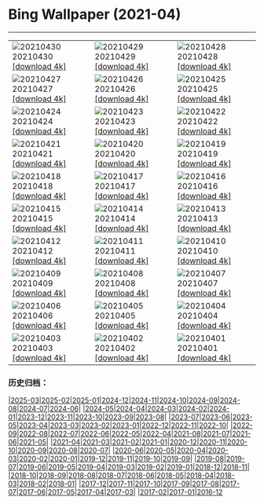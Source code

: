 # Bing Wallpaper (2021-04)
**************

<table><tr><td><img class="wallpaper" src="https://www.bing.com/th?id=OHR.SpiritHarlem_EN-US1474494856_1920x1080.jpg" alt="20210430"> 20210430 <a class="wallpaper_link" href="https://www.bing.com/th?id=OHR.SpiritHarlem_EN-US1474494856_UHD.jpg">[download 4k]</a></td><td><img class="wallpaper" src="https://www.bing.com/th?id=OHR.Mockhorn_EN-US1360987065_1920x1080.jpg" alt="20210429"> 20210429 <a class="wallpaper_link" href="https://www.bing.com/th?id=OHR.Mockhorn_EN-US1360987065_UHD.jpg">[download 4k]</a></td><td><img class="wallpaper" src="https://www.bing.com/th?id=OHR.GannetsSaltee_EN-US1285648780_1920x1080.jpg" alt="20210428"> 20210428 <a class="wallpaper_link" href="https://www.bing.com/th?id=OHR.GannetsSaltee_EN-US1285648780_UHD.jpg">[download 4k]</a></td></tr><tr><td><img class="wallpaper" src="https://www.bing.com/th?id=OHR.KusamaPumpkin_EN-US1211132220_1920x1080.jpg" alt="20210427"> 20210427 <a class="wallpaper_link" href="https://www.bing.com/th?id=OHR.KusamaPumpkin_EN-US1211132220_UHD.jpg">[download 4k]</a></td><td><img class="wallpaper" src="https://www.bing.com/th?id=OHR.Wensleydale_EN-US0930314934_1920x1080.jpg" alt="20210426"> 20210426 <a class="wallpaper_link" href="https://www.bing.com/th?id=OHR.Wensleydale_EN-US0930314934_UHD.jpg">[download 4k]</a></td><td><img class="wallpaper" src="https://www.bing.com/th?id=OHR.AdelieDiving_EN-US0845944074_1920x1080.jpg" alt="20210425"> 20210425 <a class="wallpaper_link" href="https://www.bing.com/th?id=OHR.AdelieDiving_EN-US0845944074_UHD.jpg">[download 4k]</a></td></tr><tr><td><img class="wallpaper" src="https://www.bing.com/th?id=OHR.ChollaGarden_EN-US0706816050_1920x1080.jpg" alt="20210424"> 20210424 <a class="wallpaper_link" href="https://www.bing.com/th?id=OHR.ChollaGarden_EN-US0706816050_UHD.jpg">[download 4k]</a></td><td><img class="wallpaper" src="https://www.bing.com/th?id=OHR.BatlloJordi_EN-US0619227174_1920x1080.jpg" alt="20210423"> 20210423 <a class="wallpaper_link" href="https://www.bing.com/th?id=OHR.BatlloJordi_EN-US0619227174_UHD.jpg">[download 4k]</a></td><td><img class="wallpaper" src="https://www.bing.com/th?id=OHR.MississippiRiver_EN-US2192534174_1920x1080.jpg" alt="20210422"> 20210422 <a class="wallpaper_link" href="https://www.bing.com/th?id=OHR.MississippiRiver_EN-US2192534174_UHD.jpg">[download 4k]</a></td></tr><tr><td><img class="wallpaper" src="https://www.bing.com/th?id=OHR.SaoJorgeMadeira_EN-US8002002726_1920x1080.jpg" alt="20210421"> 20210421 <a class="wallpaper_link" href="https://www.bing.com/th?id=OHR.SaoJorgeMadeira_EN-US8002002726_UHD.jpg">[download 4k]</a></td><td><img class="wallpaper" src="https://www.bing.com/th?id=OHR.Ceking_EN-US7899895685_1920x1080.jpg" alt="20210420"> 20210420 <a class="wallpaper_link" href="https://www.bing.com/th?id=OHR.Ceking_EN-US7899895685_UHD.jpg">[download 4k]</a></td><td><img class="wallpaper" src="https://www.bing.com/th?id=OHR.Mobula_EN-US7757384682_1920x1080.jpg" alt="20210419"> 20210419 <a class="wallpaper_link" href="https://www.bing.com/th?id=OHR.Mobula_EN-US7757384682_UHD.jpg">[download 4k]</a></td></tr><tr><td><img class="wallpaper" src="https://www.bing.com/th?id=OHR.MontalbanoElicona_EN-US7629651237_1920x1080.jpg" alt="20210418"> 20210418 <a class="wallpaper_link" href="https://www.bing.com/th?id=OHR.MontalbanoElicona_EN-US7629651237_UHD.jpg">[download 4k]</a></td><td><img class="wallpaper" src="https://www.bing.com/th?id=OHR.NewRiverGorge_EN-US7524399883_1920x1080.jpg" alt="20210417"> 20210417 <a class="wallpaper_link" href="https://www.bing.com/th?id=OHR.NewRiverGorge_EN-US7524399883_UHD.jpg">[download 4k]</a></td><td><img class="wallpaper" src="https://www.bing.com/th?id=OHR.DaliMuseum_EN-US9901160892_1920x1080.jpg" alt="20210416"> 20210416 <a class="wallpaper_link" href="https://www.bing.com/th?id=OHR.DaliMuseum_EN-US9901160892_UHD.jpg">[download 4k]</a></td></tr><tr><td><img class="wallpaper" src="https://www.bing.com/th?id=OHR.JackieRobinson_EN-US7103495692_1920x1080.jpg" alt="20210415"> 20210415 <a class="wallpaper_link" href="https://www.bing.com/th?id=OHR.JackieRobinson_EN-US7103495692_UHD.jpg">[download 4k]</a></td><td><img class="wallpaper" src="https://www.bing.com/th?id=OHR.CarrizoPlain_EN-US7034817036_1920x1080.jpg" alt="20210414"> 20210414 <a class="wallpaper_link" href="https://www.bing.com/th?id=OHR.CarrizoPlain_EN-US7034817036_UHD.jpg">[download 4k]</a></td><td><img class="wallpaper" src="https://www.bing.com/th?id=OHR.WatPhraSiSanphet_EN-US6931344989_1920x1080.jpg" alt="20210413"> 20210413 <a class="wallpaper_link" href="https://www.bing.com/th?id=OHR.WatPhraSiSanphet_EN-US6931344989_UHD.jpg">[download 4k]</a></td></tr><tr><td><img class="wallpaper" src="https://www.bing.com/th?id=OHR.YurisNight_EN-US6858652982_1920x1080.jpg" alt="20210412"> 20210412 <a class="wallpaper_link" href="https://www.bing.com/th?id=OHR.YurisNight_EN-US6858652982_UHD.jpg">[download 4k]</a></td><td><img class="wallpaper" src="https://www.bing.com/th?id=OHR.YoshinoyamaSpring_EN-US6772406506_1920x1080.jpg" alt="20210411"> 20210411 <a class="wallpaper_link" href="https://www.bing.com/th?id=OHR.YoshinoyamaSpring_EN-US6772406506_UHD.jpg">[download 4k]</a></td><td><img class="wallpaper" src="https://www.bing.com/th?id=OHR.SiblingBears_EN-US6609087772_1920x1080.jpg" alt="20210410"> 20210410 <a class="wallpaper_link" href="https://www.bing.com/th?id=OHR.SiblingBears_EN-US6609087772_UHD.jpg">[download 4k]</a></td></tr><tr><td><img class="wallpaper" src="https://www.bing.com/th?id=OHR.HovenweepDarkSky_EN-US6328400931_1920x1080.jpg" alt="20210409"> 20210409 <a class="wallpaper_link" href="https://www.bing.com/th?id=OHR.HovenweepDarkSky_EN-US6328400931_UHD.jpg">[download 4k]</a></td><td><img class="wallpaper" src="https://www.bing.com/th?id=OHR.TetraoTetrix_EN-US8933698445_1920x1080.jpg" alt="20210408"> 20210408 <a class="wallpaper_link" href="https://www.bing.com/th?id=OHR.TetraoTetrix_EN-US8933698445_UHD.jpg">[download 4k]</a></td><td><img class="wallpaper" src="https://www.bing.com/th?id=OHR.WillowNewGrowth_EN-US3318398276_1920x1080.jpg" alt="20210407"> 20210407 <a class="wallpaper_link" href="https://www.bing.com/th?id=OHR.WillowNewGrowth_EN-US3318398276_UHD.jpg">[download 4k]</a></td></tr><tr><td><img class="wallpaper" src="https://www.bing.com/th?id=OHR.Olympics125_EN-US8602188549_1920x1080.jpg" alt="20210406"> 20210406 <a class="wallpaper_link" href="https://www.bing.com/th?id=OHR.Olympics125_EN-US8602188549_UHD.jpg">[download 4k]</a></td><td><img class="wallpaper" src="https://www.bing.com/th?id=OHR.SautduBrot_EN-US8410506080_1920x1080.jpg" alt="20210405"> 20210405 <a class="wallpaper_link" href="https://www.bing.com/th?id=OHR.SautduBrot_EN-US8410506080_UHD.jpg">[download 4k]</a></td><td><img class="wallpaper" src="https://www.bing.com/th?id=OHR.EggTree_EN-US8284116541_1920x1080.jpg" alt="20210404"> 20210404 <a class="wallpaper_link" href="https://www.bing.com/th?id=OHR.EggTree_EN-US8284116541_UHD.jpg">[download 4k]</a></td></tr><tr><td><img class="wallpaper" src="https://www.bing.com/th?id=OHR.AnivaLighthouse_EN-US8147045989_1920x1080.jpg" alt="20210403"> 20210403 <a class="wallpaper_link" href="https://www.bing.com/th?id=OHR.AnivaLighthouse_EN-US8147045989_UHD.jpg">[download 4k]</a></td><td><img class="wallpaper" src="https://www.bing.com/th?id=OHR.BrazilSandDunes_EN-US8030598740_1920x1080.jpg" alt="20210402"> 20210402 <a class="wallpaper_link" href="https://www.bing.com/th?id=OHR.BrazilSandDunes_EN-US8030598740_UHD.jpg">[download 4k]</a></td><td><img class="wallpaper" src="https://www.bing.com/th?id=OHR.ShyGuy_EN-US7880739914_1920x1080.jpg" alt="20210401"> 20210401 <a class="wallpaper_link" href="https://www.bing.com/th?id=OHR.ShyGuy_EN-US7880739914_UHD.jpg">[download 4k]</a></td></tr></table>

### 历史归档：

|[2025-03](/../2025-03/2025-03.md)|[2025-02](/../2025-02/2025-02.md)|[2025-01](/../2025-01/2025-01.md)|[2024-12](/../2024-12/2024-12.md)|[2024-11](/../2024-11/2024-11.md)|[2024-10](/../2024-10/2024-10.md)|[2024-09](/../2024-09/2024-09.md)|[2024-08](/../2024-08/2024-08.md)|[2024-07](/../2024-07/2024-07.md)|[2024-06](/../2024-06/2024-06.md)|
|[2024-05](/../2024-05/2024-05.md)|[2024-04](/../2024-04/2024-04.md)|[2024-03](/../2024-03/2024-03.md)|[2024-02](/../2024-02/2024-02.md)|[2024-01](/../2024-01/2024-01.md)|[2023-12](/../2023-12/2023-12.md)|[2023-11](/../2023-11/2023-11.md)|[2023-10](/../2023-10/2023-10.md)|[2023-09](/../2023-09/2023-09.md)|[2023-08](/../2023-08/2023-08.md)|
|[2023-07](/../2023-07/2023-07.md)|[2023-06](/../2023-06/2023-06.md)|[2023-05](/../2023-05/2023-05.md)|[2023-04](/../2023-04/2023-04.md)|[2023-03](/../2023-03/2023-03.md)|[2023-02](/../2023-02/2023-02.md)|[2023-01](/../2023-01/2023-01.md)|[2022-12](/../2022-12/2022-12.md)|[2022-11](/../2022-11/2022-11.md)|[2022-10](/../2022-10/2022-10.md)|
|[2022-09](/../2022-09/2022-09.md)|[2022-08](/../2022-08/2022-08.md)|[2022-07](/../2022-07/2022-07.md)|[2022-06](/../2022-06/2022-06.md)|[2022-05](/../2022-05/2022-05.md)|[2022-04](/../2022-04/2022-04.md)|[2021-08](/../2021-08/2021-08.md)|[2021-07](/../2021-07/2021-07.md)|[2021-06](/../2021-06/2021-06.md)|[2021-05](/../2021-05/2021-05.md)|
|[2021-04](/2021-04.md)|[2021-03](/../2021-03/2021-03.md)|[2021-02](/../2021-02/2021-02.md)|[2021-01](/../2021-01/2021-01.md)|[2020-12](/../2020-12/2020-12.md)|[2020-11](/../2020-11/2020-11.md)|[2020-10](/../2020-10/2020-10.md)|[2020-09](/../2020-09/2020-09.md)|[2020-08](/../2020-08/2020-08.md)|[2020-07](/../2020-07/2020-07.md)|
|[2020-06](/../2020-06/2020-06.md)|[2020-05](/../2020-05/2020-05.md)|[2020-04](/../2020-04/2020-04.md)|[2020-03](/../2020-03/2020-03.md)|[2020-02](/../2020-02/2020-02.md)|[2020-01](/../2020-01/2020-01.md)|[2019-12](/../2019-12/2019-12.md)|[2019-11](/../2019-11/2019-11.md)|[2019-10](/../2019-10/2019-10.md)|[2019-09](/../2019-09/2019-09.md)|
|[2019-08](/../2019-08/2019-08.md)|[2019-07](/../2019-07/2019-07.md)|[2019-06](/../2019-06/2019-06.md)|[2019-05](/../2019-05/2019-05.md)|[2019-04](/../2019-04/2019-04.md)|[2019-03](/../2019-03/2019-03.md)|[2019-02](/../2019-02/2019-02.md)|[2019-01](/../2019-01/2019-01.md)|[2018-12](/../2018-12/2018-12.md)|[2018-11](/../2018-11/2018-11.md)|
|[2018-10](/../2018-10/2018-10.md)|[2018-09](/../2018-09/2018-09.md)|[2018-08](/../2018-08/2018-08.md)|[2018-07](/../2018-07/2018-07.md)|[2018-06](/../2018-06/2018-06.md)|[2018-05](/../2018-05/2018-05.md)|[2018-04](/../2018-04/2018-04.md)|[2018-03](/../2018-03/2018-03.md)|[2018-02](/../2018-02/2018-02.md)|[2018-01](/../2018-01/2018-01.md)|
|[2017-12](/../2017-12/2017-12.md)|[2017-11](/../2017-11/2017-11.md)|[2017-10](/../2017-10/2017-10.md)|[2017-09](/../2017-09/2017-09.md)|[2017-08](/../2017-08/2017-08.md)|[2017-07](/../2017-07/2017-07.md)|[2017-06](/../2017-06/2017-06.md)|[2017-05](/../2017-05/2017-05.md)|[2017-04](/../2017-04/2017-04.md)|[2017-03](/../2017-03/2017-03.md)|
|[2017-02](/../2017-02/2017-02.md)|[2017-01](/../2017-01/2017-01.md)|[2016-12](/../2016-12/2016-12.md)